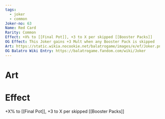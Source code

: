 ```yaml
---
tags:
  - joker
  - common
Joker-no: 63
Name: Red Card
Rarity: Common
Effect: +X% to [[Final Pot]], +3 to X per skipped [[Booster Packs]]
OG Effect: This Joker gains +3 Mult when any Booster Pack is skipped
Art: https://static.wikia.nocookie.net/balatrogame/images/e/ef/Joker.png/revision/latest?cb=20230925003651
OG Balatro Wiki Entry: https://balatrogame.fandom.com/wiki/Joker
---
```

# Art
# Effect
+X% to [[Final Pot]], +3 to X per skipped [[Booster Packs]]